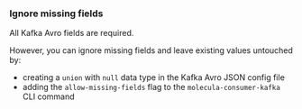 ### Ignore missing fields

All Kafka Avro fields are required.

However, you can ignore missing fields and leave existing values untouched by:
* creating a `union` with `null` data type in the Kafka Avro JSON config file
* adding the `allow-missing-fields` flag to the `molecula-consumer-kafka` CLI command
